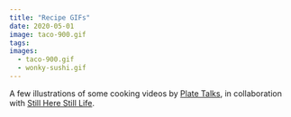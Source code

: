 ```yaml
---
title: "Recipe GIFs"
date: 2020-05-01
image: taco-900.gif
tags:
images:
  - taco-900.gif
  - wonky-sushi.gif
---
```


A few illustrations of some cooking videos by [Plate Talks](https://www.platetalks.co.uk/), in collaboration with [Still Here Still Life](https://www.instagram.com/stillherestilllife/).

